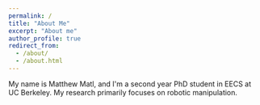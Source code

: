 ```yaml
---
permalink: /
title: "About Me"
excerpt: "About me"
author_profile: true
redirect_from: 
  - /about/
  - /about.html
---
```


My name is Matthew Matl, and I'm a second year PhD student in EECS at UC Berkeley.
My research primarily focuses on robotic manipulation.

